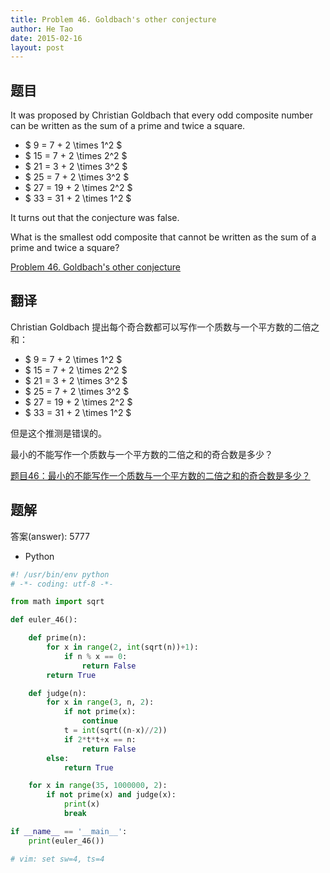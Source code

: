 ```yaml
---
title: Problem 46. Goldbach's other conjecture
author: He Tao
date: 2015-02-16
layout: post
---
```


## 题目

It was proposed by Christian Goldbach that every odd composite number can be written as the sum of a prime and twice a square.

+ $ 9 = 7 + 2 \times 1^2 $
+ $ 15 = 7 + 2 \times 2^2 $
+ $ 21 = 3 + 2 \times 3^2 $
+ $ 25 = 7 + 2 \times 3^2 $
+ $ 27 = 19 + 2 \times 2^2 $
+ $ 33 = 31 + 2 \times 1^2 $

It turns out that the conjecture was false.

What is the smallest odd composite that cannot be written as the sum of a prime and twice a square?

[Problem 46. Goldbach's other conjecture](https://projecteuler.net/problem=46 "Problem 46")

## 翻译

Christian Goldbach 提出每个奇合数都可以写作一个质数与一个平方数的二倍之和：

+ $ 9 = 7 + 2 \times 1^2 $
+ $ 15 = 7 + 2 \times 2^2 $
+ $ 21 = 3 + 2 \times 3^2 $
+ $ 25 = 7 + 2 \times 3^2 $
+ $ 27 = 19 + 2 \times 2^2 $
+ $ 33 = 31 + 2 \times 1^2 $

但是这个推测是错误的。

最小的不能写作一个质数与一个平方数的二倍之和的奇合数是多少？

[题目46：最小的不能写作一个质数与一个平方数的二倍之和的奇合数是多少？](http://pe.spiritzhang.com/index.php/2011-05-11-09-44-54/47-46 "题目46")

## 题解

答案(answer): 5777

+ Python

~~~python
#! /usr/bin/env python
# -*- coding: utf-8 -*-

from math import sqrt

def euler_46():

    def prime(n):
        for x in range(2, int(sqrt(n))+1):
            if n % x == 0:
                return False
        return True

    def judge(n):
        for x in range(3, n, 2):
            if not prime(x):
                continue
            t = int(sqrt((n-x)//2))
            if 2*t*t+x == n:
                return False
        else:
            return True

    for x in range(35, 1000000, 2):
        if not prime(x) and judge(x):
            print(x)
            break

if __name__ == '__main__':
    print(euler_46())

# vim: set sw=4, ts=4
~~~
